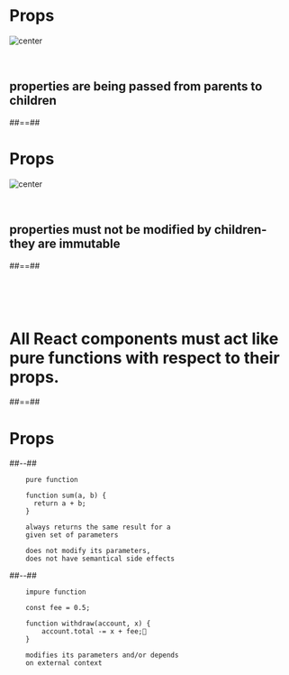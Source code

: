 <!-- .slide:-->

# Props

![center](../assets/images/02-fundamentals_05-props-1.png)

<br/>

## properties are being passed from parents to children


##==##
<!-- .slide:-->

# Props

![center](../assets/images/02-fundamentals_05-props-2.png)

<br/>

## properties must not be modified by children- they are immutable


##==##
<!-- .slide:-->

<br/><br/><br />

# All React components must act like pure functions with respect to their props.


##==##
<!-- .slide: class="two-column-layout"-->

# Props

##--##

```text
    pure function
    
    function sum(a, b) {
      return a + b;
    }
    
    always returns the same result for a 
    given set of parameters
    
    does not modify its parameters, 
    does not have semantical side effects
```

##--##

```text 
    impure function
    
    const fee = 0.5;
    
    function withdraw(account, x) {
        account.total -= x + fee;
    }
    
    modifies its parameters and/or depends 
    on external context
```
